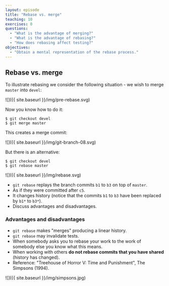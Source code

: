 ```yaml
---
layout: episode
title: "Rebase vs. merge"
teaching: 10
exercises: 0
questions:
  - "What is the advantage of merging?"
  - "What is the advantage of rebasing?"
  - "How does rebasing affect testing?"
objectives:
  - "Obtain a mental representation of the rebase process."
---
```


## Rebase vs. merge

To illustrate rebasing we consider the following situation - we wish to merge
`master` into `devel`:

![]({{ site.baseurl }}/img/pre-rebase.svg)

Now you know how to do it:

```shell
$ git checkout devel
$ git merge master
```

This creates a merge commit:

![]({{ site.baseurl }}/img/git-branch-08.svg)


But there is an alternative:

```shell
$ git checkout devel
$ git rebase master
```

![]({{ site.baseurl }}/img/rebase.svg)

- `git rebase` replays the branch commits `b1` to `b3` on top of `master`.
- As if they were committed after `c5`.
- It changes history (notice that the commits `b1` to `b3` have been replaced by `b1*` to `b3*`).
- Discuss advantages and disadvantages.

### Advantages and disadvantages

- `git rebase` makes "merges" producing a linear history.
- `git rebase` may invalidate tests.
- When somebody asks you to rebase your work to the work of somebody else you know what this means.
- When working with others **do not rebase commits that you have shared**
  (history has changed).
- Reference: "Treehouse of Horror V: Time and Punishment", The Simpsons (1994).

![]({{ site.baseurl }}/img/simpsons.jpg)
